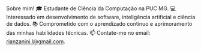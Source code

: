  Sobre mim!
🎓 Estudante de Ciência da Computação na PUC MG.
💻 Interessado em desenvolvimento de software, inteligência artificial e ciência de dados.
📚 Comprometido com o aprendizado contínuo e aprimoramento das minhas habilidades técnicas.
📫 Contate-me no email: rianzanini.l@gmail.com.

<!---
RianZanini/RianZanini is a ✨ special ✨ repository because its `README.md` (this file) appears on your GitHub profile.
You can click the Preview link to take a look at your changes.
--->
